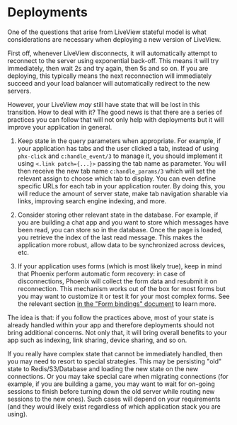 # Deployments

One of the questions that arise from LiveView stateful model is what considerations are necessary when deploying a new version of LiveView.

First off, whenever LiveView disconnects, it will automatically attempt to reconnect to the server using exponential back-off. This means it will try immediately, then wait 2s and try again, then 5s and so on. If you are deploying, this typically means the next reconnection will immediately succeed and your load balancer will automatically redirect to the new servers.

However, your LiveView _may_ still have state that will be lost in this transition. How to deal with it? The good news is that there are a series of practices you can follow that will not only help with deployments but it will improve your application in general.

1. Keep state in the query parameters when appropriate. For example, if your application has tabs and the user clicked a tab, instead of using `phx-click` and `c:handle_event/3` to manage it, you should implement it using `<.link patch={...}>` passing the tab name as parameter. You will then receive the new tab name `c:handle_params/3` which will set the relevant assign to choose which tab to display. You can even define specific URLs for each tab in your application router. By doing this, you will reduce the amount of server state, make tab navigation sharable via links, improving search engine indexing, and more.

2. Consider storing other relevant state in the database. For example, if you are building a chat app and you want to store which messages have been read, you can store so in the database. Once the page is loaded, you retrieve the index of the last read message. This makes the application more robust, allow data to be synchronized across devices, etc.

3. If your application uses forms (which is most likely true), keep in mind that Phoenix perform automatic form recovery: in case of disconnections, Phoenix will collect the form data and resubmit it on reconnection. This mechanism works out of the box for most forms but you may want to customize it or test it for your most complex forms. See the relevant section [in the "Form bindings" document](/guides/client/form-bindings.md) to learn more.

The idea is that: if you follow the practices above, most of your state is already handled within your app and therefore deployments should not bring additional concerns. Not only that, it will bring overall benefits to your app such as indexing, link sharing, device sharing, and so on.

If you really have complex state that cannot be immediately handled, then you may need to resort to special strategies. This may be persisting "old" state to Redis/S3/Database and loading the new state on the new connections. Or you may take special care when migrating connections (for example, if you are building a game, you may want to wait for on-going sessions to finish before turning down the old server while routing new sessions to the new ones). Such cases will depend on your requirements (and they would likely exist regardless of which application stack you are using).
